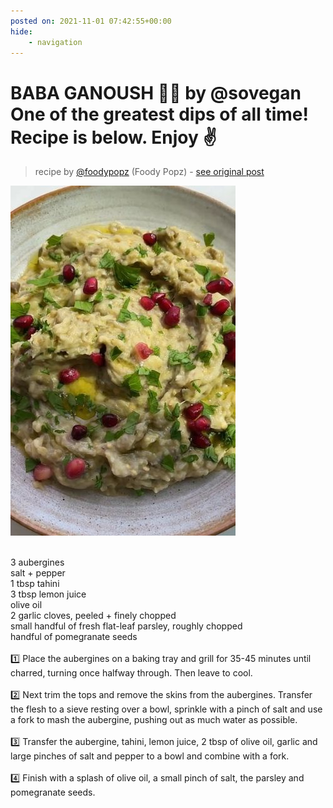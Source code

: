 ```yaml
---
posted on: 2021-11-01 07:42:55+00:00
hide:
    - navigation
---
```


# BABA GANOUSH 🍆👀 by @sovegan One of the greatest dips of all time! Recipe is below. Enjoy ✌️ 

> recipe by [@foodypopz](https://www.instagram.com/foodypopz/) 
(Foody Popz) - [see original post](https://instagram.com/p/CVuamxFqKag)

![](../img/foodypopz_01-11-2021_0711.png)

 \
3 aubergines\
salt + pepper\
1 tbsp tahini\
3 tbsp lemon juice\
olive oil\
2 garlic cloves, peeled + finely chopped\
small handful of fresh flat-leaf parsley, roughly chopped\
handful of pomegranate seeds\
 \
1️⃣ Place the aubergines on a baking tray and grill for 35-45 minutes until charred, turning once halfway through. Then leave to cool.\
 \
2️⃣ Next trim the tops and remove the skins from the aubergines. Transfer the flesh to a sieve resting over a bowl, sprinkle with a pinch of salt and use a fork to mash the aubergine, pushing out as much water as possible.\
 \
3️⃣ Transfer the aubergine, tahini, lemon juice, 2 tbsp of olive oil, garlic and large pinches of salt and pepper to a bowl and combine with a fork.\
 \
4️⃣ Finish with a splash of olive oil, a small pinch of salt, the parsley and pomegranate seeds. 